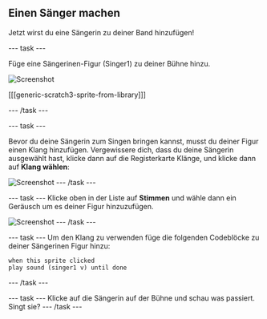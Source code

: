## Einen Sänger machen

Jetzt wirst du eine Sängerin zu deiner Band hinzufügen!

--- task ---

Füge eine Sängerinen-Figur (Singer1) zu deiner Bühne hinzu.

![Screenshot](images/band-singer-mic.png)

[[[generic-scratch3-sprite-from-library]]]

--- /task ---

--- task ---

Bevor du deine Sängerin zum Singen bringen kannst, musst du deiner Figur einen Klang hinzufügen. Vergewissere dich, dass du deine Sängerin ausgewählt hast, klicke dann auf die Registerkarte Klänge, und klicke dann auf **Klang wählen**:

![Screenshot](images/band-import-sound-annotated.png) --- /task ---

--- task --- Klicke oben in der Liste auf **Stimmen** und wähle dann ein Geräusch um es deiner Figur hinzuzufügen.

![Screenshot](images/band-choose-sound.png) --- /task ---

--- task --- Um den Klang zu verwenden füge die folgenden Codeblöcke zu deiner Sängerinen Figur hinzu:

```blocks3
when this sprite clicked
play sound (singer1 v) until done
```

--- /task ---

--- task --- Klicke auf die Sängerin auf der Bühne und schau was passiert. Singt sie? --- /task ---